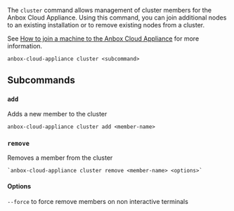 The `cluster` command allows management of cluster members for the Anbox Cloud Appliance. Using this command, you can join additional nodes to an existing installation or to remove existing nodes from a cluster.

See [How to join a machine to the Anbox Cloud Appliance](https://discourse.ubuntu.com/t/29054) for more information.

    anbox-cloud-appliance cluster <subcommand>

## Subcommands

### `add`

Adds a new member to the cluster

    anbox-cloud-appliance cluster add <member-name>

### `remove`

Removes a member from the cluster

    `anbox-cloud-appliance cluster remove <member-name> <options>`

#### Options

 `--force` to force remove members on non interactive terminals
